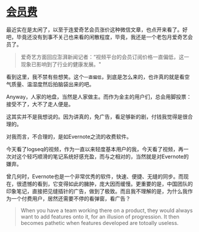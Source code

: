 # [会员费](https://github.com/gnimg/gitblog/issues/8)

最近实在是太闲了，以至于连爱奇艺会员涨价这种微信文章，也点开来看了。好吧，毕竟还没有到事不关己也来看的闲散程度，毕竟，我还是一个老包月爱奇艺会员了。

> 爱奇艺方面回应澎湃新闻记者：“视频平台的会员订阅价格一直偏低，这一现象已影响到了行业的健康发展。"

看到这里，我不禁有些想笑。这个`一直偏低`，到底是怎么来的，也许真的就是看空气质量、温湿度然后拍脑袋出来的吧。

Anyway，人家的地盘，当然是人家做主。而作为金主的用户们，总会用脚投票：接受不了，大不了走人便是。

这其实并不是我想说的。因为讲真的，免广告，看足够新的剧，付钱我觉得是很合理的。

对我而言，不合理的，是如Evernote之流的收费软件。

今天看了logseq的视频，作为一直以来轻度基本用户的我，今天看了视频，再一次对这个轻巧顺滑的笔记系统好感充盈，而与之相对的，当然就是对Evernote的嫌弃。

曾几何时，Evernote也是一个非常优秀的软件，快速、便捷、无缝的同步。而现在，很遗憾的看到，它变得如此的臃肿，庞大因而缓慢。更重要的是，中国团队的印象笔记，直接把见缝插针的广告，做到了极致。而且我不理解的是，为什么我作为一个付费用户，居然还需要不停的看弹窗，看广告？

> When you have a team working there on a product, they would always want to add features onto it, for an illusion of progression. It then becomes pathetic when features developed are totoally useless.